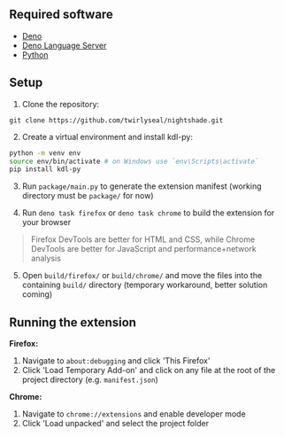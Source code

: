 ## Required software
- [Deno](https://deno.com/)
- [Deno Language Server](https://docs.deno.com/runtime/getting_started/setup_your_environment/)
- [Python](https://www.python.org/)

## Setup
1. Clone the repository:
```
git clone https://github.com/twirlyseal/nightshade.git
```

2. Create a virtual environment and install kdl-py:
```bash
python -m venv env
source env/bin/activate # on Windows use `env\Scripts\activate`
pip install kdl-py
```

3. Run `package/main.py` to generate the extension manifest (working directory must be `package/` for now)

4. Run `deno task firefox` or `deno task chrome` to build the extension for your browser

> Firefox DevTools are better for HTML and CSS, while Chrome DevTools are better for JavaScript and performance+network analysis

5. Open `build/firefox/` or `build/chrome/` and move the files into the containing `build/` directory (temporary workaround, better solution coming)

## Running the extension
**Firefox:**
1. Navigate to `about:debugging` and click 'This Firefox'
2. Click 'Load Temporary Add-on' and click on any file at the root of the project directory (e.g. `manifest.json`)

**Chrome:**
1. Navigate to `chrome://extensions` and enable developer mode
2. Click 'Load unpacked' and select the project folder
